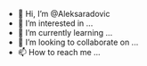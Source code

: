 - 👋 Hi, I’m @Aleksaradovic
- 👀 I’m interested in ...
- 🌱 I’m currently learning ...
- 💞️ I’m looking to collaborate on ...
- 📫 How to reach me ...

<!---
Aleksaradovic/Aleksaradovic is a ✨ special ✨ repository because its `README.md` (this file) appears on your GitHub profile.
You can click the Preview link to take a look at your changes.
--->
